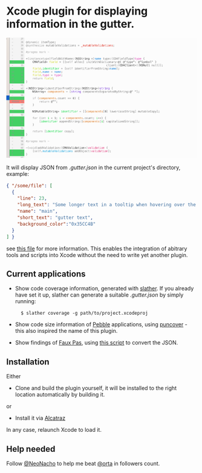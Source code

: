 # Xcode plugin for displaying information in the gutter.

![Screenshot of the plugin in action](screenshots/puncover-plugin.png)

It will display JSON from *.gutter.json* in the current project's directory, example:

```json
{ "/some/file": [
  {
    "line": 23,
    "long_text": "Some longer text in a tooltip when hovering over the line.",
    "name": "main",
    "short_text": "gutter text",
    "background_color":"0x35CC4B"
  }
] }
```

see [this file](Resources/test.json) for more information. This enables the integration of abitrary tools and scripts into Xcode without the need to write yet another plugin.

## Current applications

- Show code coverage information, generated with [slather][5]. If you already have set it up, slather can generate a suitable *.gutter.json* by simply running:

        $ slather coverage -g path/to/project.xcodeproj

- Show code size information of [Pebble][1] applications, using [puncover][2] - this also inspired the name of this plugin.

- Show findings of [Faux Pas][3], using [this script][4] to convert the JSON.

## Installation

Either

- Clone and build the plugin yourself, it will be installed to the right location automatically by building it.

or

- Install it via [Alcatraz](http://alcatraz.io/)

In any case, relaunch Xcode to load it.

## Help needed

Follow [@NeoNacho](https://twitter.com/NeoNacho) to help me beat [@orta](https://twitter.com/orta) in followers count.

[1]: https://getpebble.com
[2]: https://github.com/HBehrens/puncover
[3]: http://fauxpasapp.com
[4]: https://gist.github.com/neonichu/b172f0afe5ceb58155c3
[5]: https://github.com/venmo/slather
